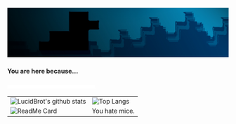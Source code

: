 ![image header banner](./blackbrot-nighttime-banner-small.jpg)

#### You are here because...

![duck](./animated.svg)

|                                                              |                                                              |
| ------------------------------------------------------------ | ------------------------------------------------------------ |
| ![LucidBrot's github stats](https://github-readme-stats.vercel.app/api?username=lucidbrot&show_icons=true&theme=algolia&hide_title=true) | ![Top Langs](https://github-readme-stats.vercel.app/api/top-langs/?username=lucidbrot&theme=algolia&layout=compact) |
| ![ReadMe Card](https://github-readme-stats.vercel.app/api/pin/?username=lucidbrot&theme=algolia&repo=Brotkeys.js) | You hate mice.                                               |

